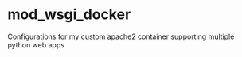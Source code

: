 # mod_wsgi_docker
Configurations for my custom apache2 container supporting multiple python web apps
